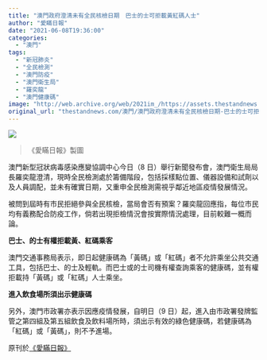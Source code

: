 ```yaml
---
title: "澳門政府澄清未有全民核檢日期　巴士的士可拒載黃紅碼人士"
author: "愛瞞日報"
date: "2021-06-08T19:36:00"
categories:
  - "澳門"
tags:
  - "新冠肺炎"
  - "全民檢測"
  - "澳門防疫"
  - "澳門衛生局"
  - "羅奕龍"
  - "澳門健康碼"
image: "http://web.archive.org/web/2021im_/https://assets.thestandnews.com/media/photos/196709781_8K2F9.png"
original_url: "thestandnews.com/澳門/澳門政府澄清未有全民核檢日期-巴士的士可拒載黃紅碼人士"
---
```

![](http://web.archive.org/web/2021im_/https://assets.thestandnews.com/media/photos/196709781_8K2F9.png)
> 《愛瞞日報》製圖

澳門新型冠狀病毒感染應變協調中心今日（8 日）舉行新聞發布會，澳門衛生局局長羅奕龍澄清，現時全民檢測處於籌備階段，包括採樣點位置、儀器設備和試劑以及人員調配，並未有確實日期，又重申全民檢測需視乎鄰近地區疫情發展情況。

被問到屆時有市民拒絕參與全民核檢，當局會否有預案？羅奕龍回應指，每位市民均有義務配合防疫工作，倘若出現拒檢情況會按實際情況處理，目前較難一概而論。

**巴士、的士有權拒載黃、紅碼乘客**

澳門交通事務局表示，即日起健康碼為「黃碼」或「紅碼」者不允許乘坐公共交通工具，包括巴士、的士及輕軌。而巴士或的士司機有權查詢乘客的健康碼，並有權拒載持「黃碼」或「紅碼」人士乘坐。

**進入飲食場所須出示健康碼**

另外，澳門市政署亦表示因應疫情發展，自明日（9 日）起，進入由市政署發牌監管之第四組及第五組飲食及飲料場所時，須出示有效的綠色健康碼，若健康碼為「紅碼」或「黃碼」，則不予進場。

原刊於[《愛瞞日報》](http://web.archive.org/web/20211229132408/https://www.facebook.com/macauconcealers/posts/4014051241997280/)